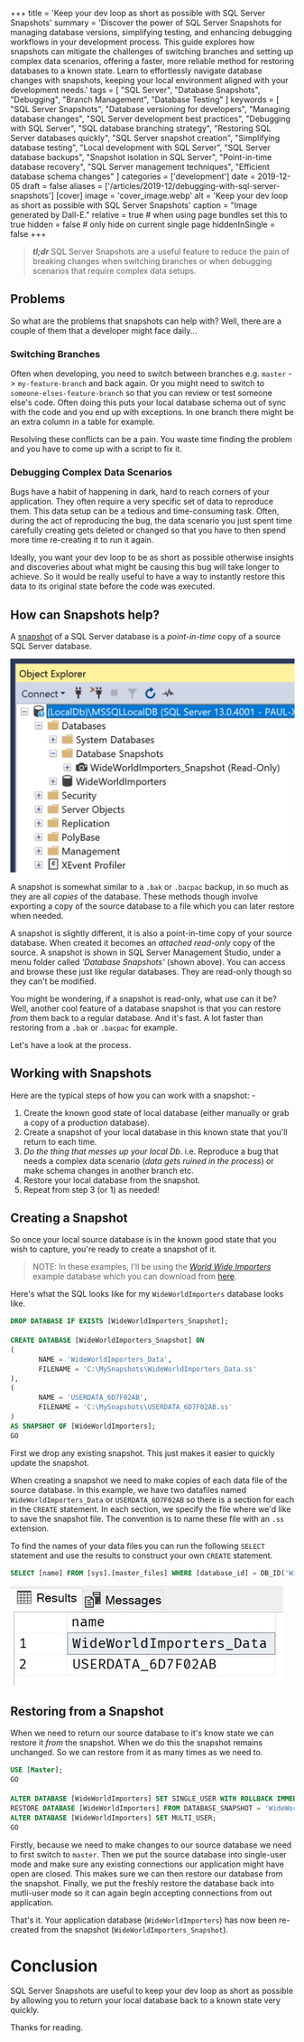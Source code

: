 +++
title = 'Keep your dev loop as short as possible with SQL Server Snapshots'
summary = 'Discover the power of SQL Server Snapshots for managing database versions, simplifying testing, and enhancing debugging workflows in your development process. This guide explores how snapshots can mitigate the challenges of switching branches and setting up complex data scenarios, offering a faster, more reliable method for restoring databases to a known state. Learn to effortlessly navigate database changes with snapshots, keeping your local environment aligned with your development needs.'
tags = [
    "SQL Server",
    "Database Snapshots",
    "Debugging",
    "Branch Management",
    "Database Testing"
]
keywords = [
    "SQL Server Snapshots",
    "Database versioning for developers",
    "Managing database changes",
    "SQL Server development best practices",
    "Debugging with SQL Server",
    "SQL database branching strategy",
    "Restoring SQL Server databases quickly",
    "SQL Server snapshot creation",
    "Simplifying database testing",
    "Local development with SQL Server",
    "SQL Server database backups",
    "Snapshot isolation in SQL Server",
    "Point-in-time database recovery",
    "SQL Server management techniques",
    "Efficient database schema changes"
]
categories = ['development']
date = 2019-12-05
draft = false
aliases = ['/articles/2019-12/debugging-with-sql-server-snapshots']
[cover]
    image = 'cover_image.webp'
    alt = 'Keep your dev loop as short as possible with SQL Server Snapshots'
    caption = "Image generated by Dall-E."
    relative = true # when using page bundles set this to true
    hidden = false # only hide on current single page
	hiddenInSingle = false
+++

> _**tl;dr**_ SQL Server Snapshots are a useful feature to reduce the pain of breaking changes when switching branches or when debugging scenarios that require complex data setups.

## Problems

So what are the problems that snapshots can help with? Well, there are a couple of them that a developer might face daily...

### Switching Branches

Often when developing, you need to switch between branches e.g. `master` -> `my-feature-branch` and back again. Or you might need to switch to `someone-elses-feature-branch` so that you can review or test someone else's code. Often doing this puts your local database schema out of sync with the code and you end up with exceptions. In one branch there might be an extra column in a table for example.

Resolving these conflicts can be a pain. You waste time finding the problem and you have to come up with a script to fix it.

### Debugging Complex Data Scenarios

Bugs have a habit of happening in dark, hard to reach corners of your application. They often require a very specific set of data to reproduce them. This data setup can be a tedious and time-consuming task. Often, during the act of reproducing the bug, the data scenario you just spent time carefully creating gets deleted or changed so that you have to then spend more time re-creating it to run it again.

Ideally, you want your dev loop to be as short as possible otherwise insights and discoveries about what might be causing this bug will take longer to achieve. So it would be really useful to have a way to instantly restore this data to its original state before the code was executed.

## How can Snapshots help?

A [snapshot](https://docs.microsoft.com/en-us/sql/relational-databases/databases/database-snapshots-sql-server) of a SQL Server database is a _point-in-time_ copy of a source SQL Server database.

![Snapshot](./ssms-snapshots.jpg)

A snapshot is somewhat similar to a `.bak` or `.bacpac` backup, in so much as they are all _copies_ of the database. These methods though involve exporting a copy of the source database to a file which you can later restore when needed.

A snapshot is slightly different, it is also a point-in-time copy of your source database. When created it becomes an _attached_ _read-only_ copy of the source. A snapshot is shown in SQL Server Management Studio, under a menu folder called _'Database Snapshots'_ (shown above). You can access and browse these just like regular databases. They are read-only though so they can't be modified.

You might be wondering, if a snapshot is read-only, what use can it be? Well, another cool feature of a database snapshot is that you can restore _from_ them back to a regular database. And it's fast. A lot faster than restoring from a `.bak` or `.bacpac` for example.

Let's have a look at the process.

## Working with Snapshots

Here are the typical steps of how you can work with a snapshot: -

1. Create the known good state of local database (either manually or grab a copy of a production database).
2. Create a snapshot of your local database in this known state that you'll return to each time.
3. _Do the thing that messes up your local Db_. i.e. Reproduce a bug that needs a complex data scenario (_data gets ruined in the process_) or make schema changes in another branch etc.
4. Restore your local database from the snapshot.
5. Repeat from step 3 (or 1) as needed!

## Creating a Snapshot

So once your local source database is in the known good state that you wish to capture, you're ready to create a snapshot of it.

> NOTE: In these examples, I'll be using the [_World Wide Importers_](https://github.com/microsoft/sql-server-samples/tree/master/samples/databases/wide-world-importers) example database which you can download from [here](https://github.com/microsoft/sql-server-samples/releases/download/wide-world-importers-v1.0/WideWorldImporters-Standard.bak).

Here's what the SQL looks like for my `WideWorldImporters` database looks like.

```SQL
DROP DATABASE IF EXISTS [WideWorldImporters_Snapshot];

CREATE DATABASE [WideWorldImporters_Snapshot] ON
(
       NAME = 'WideWorldImporters_Data',
       FILENAME = 'C:\MySnapshots\WideWorldImporters_Data.ss'
),
(
       NAME = 'USERDATA_6D7F02AB',
       FILENAME = 'C:\MySnapshots\USERDATA_6D7F02AB.ss'
)
AS SNAPSHOT OF [WideWorldImporters];
GO
```

First we drop any existing snapshot. This just makes it easier to quickly update the snapshot.

When creating a snapshot we need to make copies of each data file of the source database. In this example, we have two datafiles named `WideWorldImporters_Data` or `USERDATA_6D7F02AB` so there is a section for each in the `CREATE` statement. In each section, we specify the file where we'd like to save the snapshot file. The convention is to name these file with an `.ss` extension.

To find the names of your data files you can run the following `SELECT` statement and use the results to construct your own `CREATE` statement.

```SQL
SELECT [name] FROM [sys].[master_files] WHERE [database_id] = DB_ID('WideWorldImporters') AND [type] = 0;
```

![Data File Names](./data-file-names.jpg)

## Restoring from a Snapshot

When we need to return our source database to it's know state we can restore it _from_ the snapshot. When we do this the snapshot remains unchanged. So we can restore from it as many times as we need to.

```SQL
USE [Master];
GO

ALTER DATABASE [WideWorldImporters] SET SINGLE_USER WITH ROLLBACK IMMEDIATE;
RESTORE DATABASE [WideWorldImporters] FROM DATABASE_SNAPSHOT = 'WideWorldImporters_Snapshot';
ALTER DATABASE [WideWorldImporters] SET MULTI_USER;
GO
```

Firstly, because we need to make changes to our source database we need to first switch to `master`.
Then we put the source database into single-user mode and make sure any existing connections our application might have open are closed.
This makes sure we can then restore our database from the snapshot.
Finally, we put the freshly restore the database back into mutli-user mode so it can again begin accepting connections from out application.

That's it. Your application database (`WideWorldImporters`) has now been re-created from the snapshot (`WideWorldImporters_Snapshot`).

# Conclusion

SQL Server Snapshots are useful to keep your dev loop as short as possible by allowing you to return your local database back to a known state very quickly.

Thanks for reading.
